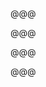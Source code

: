 <!-- .slide: data-background="../../2015/bdx.io/images/iceland/DSC_4613.jpg" -->

@@@

<!-- .slide: data-background="../../2015/bdx.io/images/iceland/DSC_4529.jpg" -->

@@@

<!-- .slide: data-background="../../2015/bdx.io/images/iceland/DSC_4493.jpg" -->

@@@

<!-- .slide: data-background="../../2015/bdx.io/images/iceland/DSC_4294.jpg" -->

@@@

<!-- .slide: data-background="../../2015/bdx.io/images/iceland/Scan-130126-0013.jpg" -->

